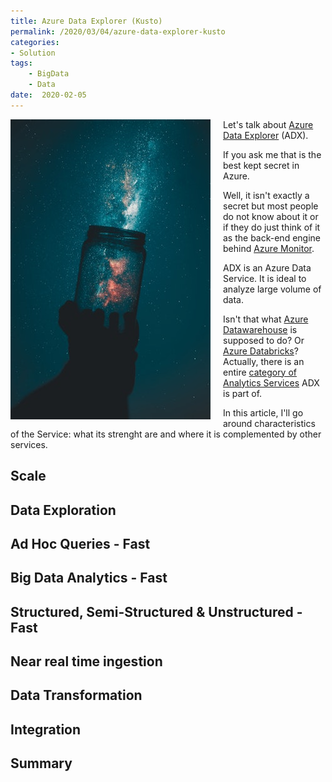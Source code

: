 ```yaml
---
title: Azure Data Explorer (Kusto)
permalink: /2020/03/04/azure-data-explorer-kusto
categories:
- Solution
tags:
    - BigData
    - Data
date:  2020-02-05
---
```

<img style="float:left;padding-right:20px;" title="From pexels.com" src="/assets/posts/2020/1/azure-data-explorer-kusto/silhouette-of-person-holding-glass-mason-jar-1274260.jpg" />

Let's talk about [Azure Data Explorer](https://docs.microsoft.com/en-us/azure/data-explorer/data-explorer-overview) (ADX).

If you ask me that is the best kept secret in Azure.

Well, it isn't exactly a secret but most people do not know about it or if they do just think of it as the back-end engine behind [Azure Monitor](https://docs.microsoft.com/en-us/azure/azure-monitor/overview).

ADX is an Azure Data Service.  It is ideal to analyze large volume of data.

Isn't that what [Azure Datawarehouse](https://vincentlauzon.com/2016/07/31/how-does-azure-data-warehouse-scale/) is supposed to do?  Or [Azure Databricks](https://vincentlauzon.com/2017/12/18/azure-databricks-getting-started/)?  Actually, there is an entire [category of Analytics Services](https://azure.microsoft.com/en-us/services/#analytics) ADX is part of.

In this article, I'll go around characteristics of the Service:  what its strenght are and where it is complemented by other services.

## Scale

## Data Exploration

## Ad Hoc Queries - Fast

## Big Data Analytics - Fast

## Structured, Semi-Structured & Unstructured - Fast

## Near real time ingestion

## Data Transformation

## Integration

## Summary

